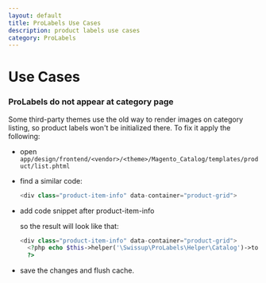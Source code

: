 ```yaml
---
layout: default
title: ProLabels Use Cases
description: product labels use cases
category: ProLabels
---
```


# Use Cases

### ProLabels do not appear at category page

Some third-party themes use the old way to render images on category listing, so product labels won't be initialized there. To fix it apply the following:

  - open `app/design/frontend/<vendor>/<theme>/Magento_Catalog/templates/product/list.phtml`

  - find a similar code:

    ```php
    <div class="product-item-info" data-container="product-grid">
    ```

  - add code snippet after product-item-info <div> so the result will look like that:

    ```php
    <div class="product-item-info" data-container="product-grid">
      <?php echo $this->helper('\Swissup\ProLabels\Helper\Catalog')->toHtmlProductLabels($_product->getId());
      ?>
    ```

  - save the changes and flush cache.